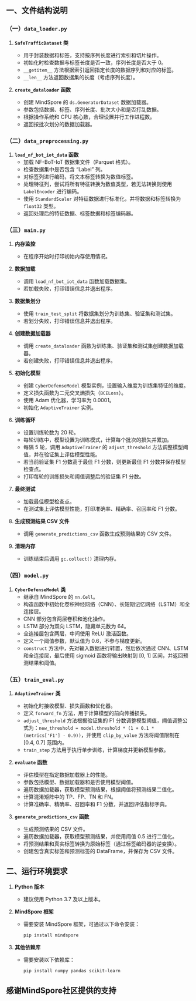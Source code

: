 ## 一、文件结构说明

### （一）`data_loader.py`

1. **`SafeTrafficDataset` 类**
   - 用于封装数据和标签，支持按序列长度进行索引和切片操作。
   - 初始化时检查数据与标签长度是否一致，序列长度是否大于 0。
   - `__getitem__` 方法根据索引返回指定长度的数据序列和对应的标签。
   - `__len__` 方法返回数据集的长度（考虑序列长度）。

2. **`create_dataloader` 函数**
   - 创建 MindSpore 的 `ds.GeneratorDataset` 数据加载器。
   - 参数包括数据、标签、序列长度、批次大小和是否打乱数据。
   - 根据操作系统和 CPU 核心数，合理设置并行工作进程数。
   - 返回按批次划分的数据加载器。

### （二）`data_preprocessing.py`

1. **`load_nf_bot_iot_data` 函数**
   - 加载 NF-BoT-IoT 数据集文件（Parquet 格式）。
   - 检查数据集中是否包含 “Label” 列。
   - 对标签列进行编码，将文本标签转换为数值标签。
   - 处理特征列，尝试将所有特征转换为数值类型，若无法转换则使用 `LabelEncoder` 进行编码。
   - 使用 `StandardScaler` 对特征数据进行标准化，并将数据和标签转换为 `float32` 类型。
   - 返回处理后的特征数据、标签数据和标签编码器。

### （三）`main.py`

1. **内存监控**
   - 在程序开始时打印初始内存使用情况。

2. **数据加载**
   - 调用 `load_nf_bot_iot_data` 函数加载数据集。
   - 若加载失败，打印错误信息并退出程序。

3. **数据集划分**
   - 使用 `train_test_split` 将数据集划分为训练集、验证集和测试集。
   - 若划分失败，打印错误信息并退出程序。

4. **创建数据加载器**
   - 调用 `create_dataloader` 函数为训练集、验证集和测试集创建数据加载器。
   - 若创建失败，打印错误信息并退出程序。

5. **初始化模型**
   - 创建 `CyberDefenseModel` 模型实例，设置输入维度为训练集特征的维度。
   - 定义损失函数为二元交叉熵损失（`BCELoss`）。
   - 使用 Adam 优化器，学习率为 0.0001。
   - 初始化 `AdaptiveTrainer` 实例。

6. **训练循环**
   - 设置训练轮数为 20 轮。
   - 每轮训练中，模型设置为训练模式，计算每个批次的损失并累加。
   - 每隔 5 轮，调用 `AdaptiveTrainer` 的 `adjust_threshold` 方法调整模型阈值，并在验证集上评估模型性能。
   - 若当前验证集 F1 分数高于最佳 F1 分数，则更新最佳 F1 分数并保存模型检查点。
   - 打印每轮的训练损失和阈值调整后的验证集 F1 分数。

7. **最终测试**
   - 加载最佳模型检查点。
   - 在测试集上评估模型性能，打印准确率、精确率、召回率和 F1 分数。

8. **生成预测结果 CSV 文件**
   - 调用 `generate_predictions_csv` 函数生成预测结果的 CSV 文件。

9. **清理内存**
   - 训练结束后调用 `gc.collect()` 清理内存。

### （四）`model.py`

1. **`CyberDefenseModel` 类**
   - 继承自 MindSpore 的 `nn.Cell`。
   - 构造函数中初始化卷积神经网络（CNN）、长短期记忆网络（LSTM）和全连接层。
   - CNN 部分包含两层卷积和池化操作。
   - LSTM 部分为双向 LSTM，隐藏单元数为 64。
   - 全连接层包含两层，中间使用 ReLU 激活函数。
   - 定义一个阈值参数，默认值为 0.6，不参与梯度更新。
   - `construct` 方法中，先对输入数据进行转置，然后依次通过 CNN、LSTM 和全连接层，最后使用 sigmoid 函数将输出映射到 [0, 1] 区间，并返回预测结果和阈值。

### （五）`train_eval.py`

1. **`AdaptiveTrainer` 类**
   - 初始化时接收模型、损失函数和优化器。
   - 定义 `forward_fn` 方法，用于计算模型的前向传播损失。
   - `adjust_threshold` 方法根据验证集的 F1 分数调整模型阈值，阈值调整公式为：`new_threshold = model.threshold * (1 + 0.1 * (metrics['F1'] - 0.9))`，并使用 `clip_by_value` 方法将阈值限制在 [0.4, 0.7] 范围内。
   - `train_step` 方法用于执行单步训练，计算梯度并更新模型参数。

2. **`evaluate` 函数**
   - 评估模型在指定数据加载器上的性能。
   - 参数包括模型、数据加载器和是否使用模型阈值。
   - 遍历数据加载器，获取模型预测结果，根据阈值将预测结果二值化。
   - 计算混淆矩阵中的 TP、FP、TN 和 FN。
   - 计算准确率、精确率、召回率和 F1 分数，并返回评估指标字典。

3. **`generate_predictions_csv` 函数**
   - 生成预测结果的 CSV 文件。
   - 遍历数据加载器，获取模型预测结果，并使用阈值 0.5 进行二值化。
   - 将预测结果和真实标签转换为原始标签（通过标签编码器的逆变换）。
   - 创建包含真实标签和预测标签的 DataFrame，并保存为 CSV 文件。

## 二、运行环境要求

1. **Python 版本**
   - 建议使用 Python 3.7 及以上版本。

2. **MindSpore 框架**
   - 需要安装 MindSpore 框架，可通过以下命令安装：
     ```bash
     pip install mindspore
     ```

3. **其他依赖库**
   - 需要安装以下依赖库：
     ```bash
     pip install numpy pandas scikit-learn
     ```
 ## 感谢MindSpore社区提供的支持
